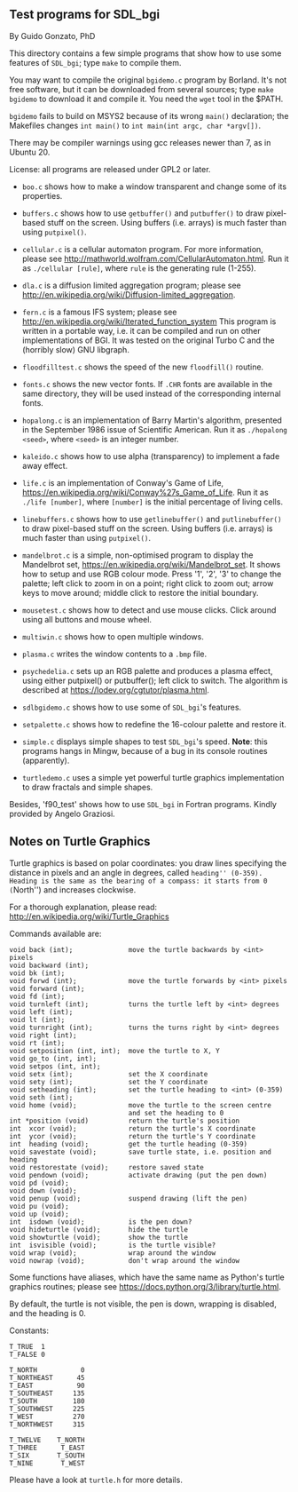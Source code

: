 Test programs for SDL_bgi
-------------------------

By Guido Gonzato, PhD

This directory contains a few simple programs that show how to use
some features of `SDL_bgi`; type `make` to compile them.

You may want to compile the original `bgidemo.c` program by Borland.
It's not free software, but it can be downloaded from several sources;
type `make bgidemo` to download it and compile it. You need the `wget`
tool in the $PATH.

`bgidemo` fails to build on MSYS2 because of its wrong `main()`
declaration; the Makefiles changes `int main()` to `int main(int argc,
char *argv[])`.

There may be compiler warnings using gcc releases newer than 7, as in
Ubuntu 20.

License: all programs are released under GPL2 or later.

- `boo.c` shows how to make a window transparent and change some of
  its properties.

- `buffers.c` shows how to use `getbuffer()` and `putbuffer()` to draw
pixel-based stuff on the screen. Using buffers (i.e. arrays) is much
faster than using `putpixel()`.

- `cellular.c` is a cellular automaton program. For more information,
please see <http://mathworld.wolfram.com/CellularAutomaton.html>. Run
it as `./cellular [rule]`, where `rule` is the generating rule (1-255).

- `dla.c` is a diffusion limited aggregation program; please see
<http://en.wikipedia.org/wiki/Diffusion-limited_aggregation>.

- `fern.c` is a famous IFS system; please see
<http://en.wikipedia.org/wiki/Iterated_function_system> This program is
written in a portable way, i.e. it can be compiled and run on other
implementations of BGI. It was tested on the original Turbo C and
the (horribly slow) GNU libgraph.

- `floodfilltest.c` shows the speed of the new `floodfill()` routine.

- `fonts.c` shows the new vector fonts. If `.CHR` fonts are available
in the same directory, they will be used instead of the corresponding
internal fonts.

- `hopalong.c` is an implementation of Barry Martin's algorithm,
presented in the September 1986 issue of Scientific American. Run it
as `./hopalong <seed>`, where `<seed>` is an integer number.

- `kaleido.c` shows how to use alpha (transparency) to implement a
fade away effect.

- `life.c` is an implementation of Conway's Game of Life,
<https://en.wikipedia.org/wiki/Conway%27s_Game_of_Life>. Run it as
`./life [number]`, where `[number]` is the initial percentage of living
cells.

- `linebuffers.c` shows how to use `getlinebuffer()` and
`putlinebuffer()` to draw pixel-based stuff on the screen. Using
buffers (i.e. arrays) is much faster than using `putpixel()`.

- `mandelbrot.c` is a simple, non-optimised program to display the
Mandelbrot set, <https://en.wikipedia.org/wiki/Mandelbrot_set>. It
shows how to setup and use RGB colour mode. Press '1', '2', '3' to
change the palette; left click to zoom in on a point; right click to
zoom out; arrow keys to move around; middle click to restore the
initial boundary.

- `mousetest.c` shows how to detect and use mouse clicks. Click around
using all buttons and mouse wheel.

- `multiwin.c` shows how to open multiple windows.

- `plasma.c` writes the window contents to a `.bmp` file.

- `psychedelia.c` sets up an RGB palette and produces a plasma effect,
using either putpixel() or putbuffer(); left click to switch. The
algorithm is described at <https://lodev.org/cgtutor/plasma.html>.

- `sdlbgidemo.c` shows how to use some of `SDL_bgi`'s features.

- `setpalette.c` shows how to redefine the 16-colour palette and
restore it.

- `simple.c` displays simple shapes to test `SDL_bgi`'s speed.
**Note**: this programs hangs in Mingw, because of a bug in its
console routines (apparently).

- `turtledemo.c` uses a simple yet powerful turtle graphics
implementation to draw fractals and simple shapes.

Besides, 'f90_test' shows how to use `SDL_bgi` in Fortran programs.
Kindly provided by Angelo Graziosi.


Notes on Turtle Graphics
------------------------

Turtle graphics is based on polar coordinates: you draw lines
specifying the distance in pixels and an angle in degrees, called
``heading'' (0-359). Heading is the same as the bearing of a compass: it
starts from 0 (``North'') and increases clockwise.

For a thorough explanation, please read:
<http://en.wikipedia.org/wiki/Turtle_Graphics>

Commands available are:

````
void back (int);              move the turtle backwards by <int> pixels
void backward (int);
void bk (int);
void forwd (int);             move the turtle forwards by <int> pixels
void forward (int);
void fd (int);
void turnleft (int);          turns the turtle left by <int> degrees
void left (int);
void lt (int);
void turnright (int);         turns the turns right by <int> degrees
void right (int);
void rt (int);
void setposition (int, int);  move the turtle to X, Y
void go_to (int, int);
void setpos (int, int);
void setx (int);              set the X coordinate
void sety (int);              set the Y coordinate
void setheading (int);        set the turtle heading to <int> (0-359)
void seth (int);
void home (void);             move the turtle to the screen centre
                              and set the heading to 0
int *position (void)          return the turtle's position
int  xcor (void);             return the turtle's X coordinate
int  ycor (void);             return the turtle's Y coordinate
int  heading (void);          get the turtle heading (0-359)
void savestate (void);        save turtle state, i.e. position and heading
void restorestate (void);     restore saved state
void pendown (void);          activate drawing (put the pen down)
void pd (void);
void down (void);
void penup (void);            suspend drawing (lift the pen)
void pu (void);
void up (void);
int  isdown (void);           is the pen down?
void hideturtle (void);       hide the turtle
void showturtle (void);       show the turtle
int  isvisible (void);        is the turtle visible?
void wrap (void);             wrap around the window
void nowrap (void);           don't wrap around the window
````

Some functions have aliases, which have the same name as Python's
turtle graphics routines; please see
<https://docs.python.org/3/library/turtle.html>.

By default, the turtle is not visible, the pen is down, wrapping is
disabled, and the heading is 0.

Constants:

````
T_TRUE  1
T_FALSE 0

T_NORTH           0
T_NORTHEAST      45
T_EAST           90
T_SOUTHEAST     135
T_SOUTH         180
T_SOUTHWEST     225
T_WEST          270
T_NORTHWEST     315

T_TWELVE    T_NORTH
T_THREE      T_EAST
T_SIX       T_SOUTH
T_NINE       T_WEST
````

Please have a look at `turtle.h` for more details.
